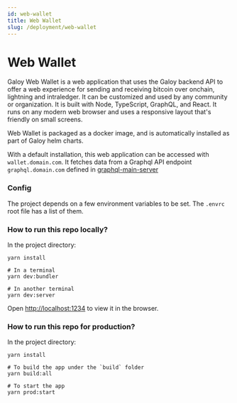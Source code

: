 ```yaml
---
id: web-wallet
title: Web Wallet
slug: /deployment/web-wallet
---
```



# Web Wallet

Galoy Web Wallet is a web application that uses the Galoy backend API to offer a web experience for sending and receiving bitcoin over onchain, lightning and intraledger.
It can be customized and used by any community or organization. It is built with Node, TypeScript, GraphQL, and React. It runs on any modern web browser and uses a responsive layout that's friendly on small screens.

Web Wallet is packaged as a docker image, and is automatically installed as part of Galoy helm charts.

With a default installation, this web application can be accessed with `wallet.domain.com`. It fetches data from a Graphql API endpoint `graphql.domain.com` defined in [graphql-main-server](https://github.com/GaloyMoney/galoy/blob/main/src/servers/graphql-main-server.ts)

### Config

The project depends on a few environment variables to be set. The `.envrc` root file has a list of them.

### How to run this repo locally?

In the project directory:

```shell
yarn install

# In a terminal
yarn dev:bundler

# In another terminal
yarn dev:server
```

Open [http://localhost:1234](http://localhost:1234/) to view it in the browser.

### How to run this repo for production?

In the project directory:

```shell
yarn install

# To build the app under the `build` folder
yarn build:all

# To start the app
yarn prod:start
```

